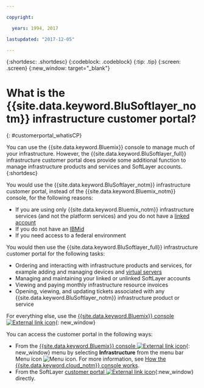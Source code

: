 ```yaml
---

copyright:

  years: 1994, 2017

lastupdated: "2017-12-05"

---
```


{:shortdesc: .shortdesc}
{:codeblock: .codeblock}
{:tip: .tip}
{:screen: .screen}
{:new_window: target="_blank"}


# What is the {{site.data.keyword.BluSoftlayer_notm}} infrastructure customer portal?
{: #customerportal_whatisCP}

You can use the {{site.data.keyword.Bluemix}} console to manage much of your infrastructure.  However, the {{site.data.keyword.BluSoftlayer_full}} infrastructure customer portal does provide some additional function to manage infrastructure products and services and SoftLayer accounts.
{:shortdesc}

You would use the {{site.data.keyword.BluSoftlayer_notm}} infrastructure customer portal, instead of the {{site.data.keyword.Bluemix_notm}} console, for the following reasons:
  * If you are using only {{site.data.keyword.Bluemix_notm}} infrastructure services (and not the platform services) and you do not have a [linked account](/docs/cloud-platform/accounts/softlayerlink.html#link_user_accounts)
  * If you do not have an [IBMid](/docs/admin/softlayerlink.html#switching-to-ibmid)
  * If you need access to a federal environment

You would then use the {{site.data.keyword.BluSoftlayer_full}} infrastructure customer portal for the following tasks:
  * Ordering and interacting with infrastructure products and services, for example adding and managing devices and [virtual servers](/docs/vsi/vsi_index.html#getting-started-with-virtual-servers)
  * Managing and maintaining your linked or unlinked SoftLayer accounts
  * Viewing and paying monthly infrastructure resource invoices
  * Opening, viewing, and updating tickets associated with any {{site.data.keyword.BluSoftlayer_notm}} infrastructure product or service

For everything else, use the [{{site.data.keyword.Bluemix}} console ![External link icon](../icons/launch-glyph.svg)](https://console.bluemix.net){: new_window}

You can access the customer portal in the following ways:
* From the [{{site.data.keyword.Bluemix}} console ![External link icon](../icons/launch-glyph.svg)](https://console.bluemix.net){: new_window} menu by selecting **Infrastructure** from the menu bar Menu icon ![Menu icon](../icons/icon_hamburger.svg).  For more information, see [How the {{site.data.keyword.cloud_notm}} console works](/docs/overview/ui.html#ui).
* From the SoftLayer [customer portal ![External link icon](../icons/launch-glyph.svg)](https://control.softlayer.com/){:new_window} directly.
